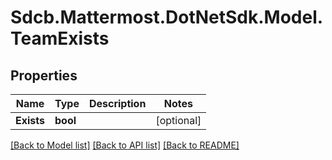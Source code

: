 # Sdcb.Mattermost.DotNetSdk.Model.TeamExists
## Properties

Name | Type | Description | Notes
------------ | ------------- | ------------- | -------------
**Exists** | **bool** |  | [optional] 

[[Back to Model list]](../README.md#documentation-for-models) [[Back to API list]](../README.md#documentation-for-api-endpoints) [[Back to README]](../README.md)

